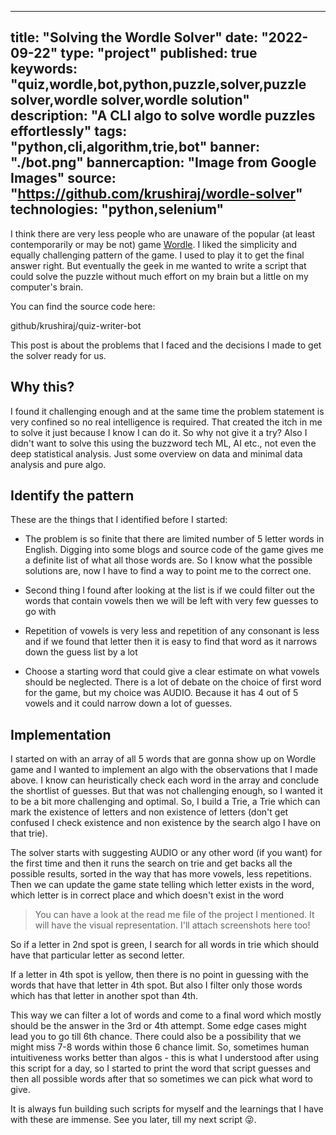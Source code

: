 
---
title: "Solving the Wordle Solver"
date: "2022-09-22"
type: "project"
published: true
keywords: "quiz,wordle,bot,python,puzzle,solver,puzzle solver,wordle solver,wordle solution"
description: "A CLI algo to solve wordle puzzles effortlessly"
tags: "python,cli,algorithm,trie,bot"
banner: "./bot.png"
bannercaption: "Image from Google Images"
source: "https://github.com/krushiraj/wordle-solver"
technologies: "python,selenium"
---

I think there are very less people who are unaware of the popular (at least contemporarily or may be not) game [Wordle](https://en.wikipedia.org/wiki/Wordle). I liked the simplicity and equally challenging pattern of the game. I used to play it to get the final answer right. But eventually the geek in me wanted to write a script that could solve the puzzle without much effort on my brain but a little on my computer's brain. 

You can find the source code here:

github/krushiraj/quiz-writer-bot

This post is about the problems that I faced and the decisions I made to get the solver ready for us.

## Why this?

I found it challenging enough and at the same time the problem statement is very confined so no real intelligence is required. That created the itch in me to solve it just because I know I can do it. So why not give it a try? Also I didn't want to solve this using the buzzword tech ML, AI etc., not even the deep statistical analysis. Just some overview on data and minimal data analysis and pure algo.

## Identify the pattern

These are the things that I identified before I started:
- The problem is so finite that there are limited number of 5 letter words in English. Digging into some blogs and source code of the game gives me a definite list of what all those words are. So I know what the possible solutions are, now I have to find a way to point me to the correct one.

- Second thing I found after looking at the list is if we could filter out the words that contain vowels then we will be left with very few guesses to go with

- Repetition of vowels is very less and repetition of any consonant is less and if we found that letter then it is easy to find that word as it narrows down the guess list by a lot

- Choose a starting word that could give a clear estimate on what vowels should be neglected. There is a lot of debate on the choice of first word for the game, but my choice was AUDIO. Because it has 4 out of 5 vowels and it could narrow down a lot of guesses.

## Implementation

I started on with an array of all 5 words that are gonna show up on Wordle game and I wanted to implement an algo with the observations that I made above. I know can heuristically check each word in the array and conclude the shortlist of guesses. But that was not challenging enough, so I wanted it to be a bit more challenging and optimal. So, I build a Trie, a Trie which can mark the existence of letters and non existence of letters (don't get confused I check existence and non existence by the search algo I have on that trie).

The solver starts with suggesting AUDIO or any other word (if you want) for the first time and then it runs the search on trie and get backs all the possible results, sorted in the way that has more vowels, less repetitions. Then we can update the game state telling which letter exists in the word, which letter is in correct place and which doesn't exist in the word

> You can have a look at the read me file of the project I mentioned. It will have the visual representation. I'll attach screenshots here too!

So if a letter in 2nd spot is green, I search for all words in trie which should have that particular letter as second letter.

If a letter in 4th spot is yellow, then there is no point in guessing with the words that have that letter in 4th spot. But also I filter only those words which has that letter in another spot than 4th.

This way we can filter a lot of words and come to a final word which mostly should be the answer in the 3rd or 4th attempt. Some edge cases might lead you to go till 6th chance. There could also be a possibility that we might miss 7-8 words within those 6 chance limit. So, sometimes human intuitiveness works better than algos - this is what I understood after using this script for a day, so I started to print the word that script guesses and then all possible words after that so sometimes we can pick what word to give.

It is always fun building such scripts for myself and the learnings that I have with these are immense. See you later, till my next script 😜.
